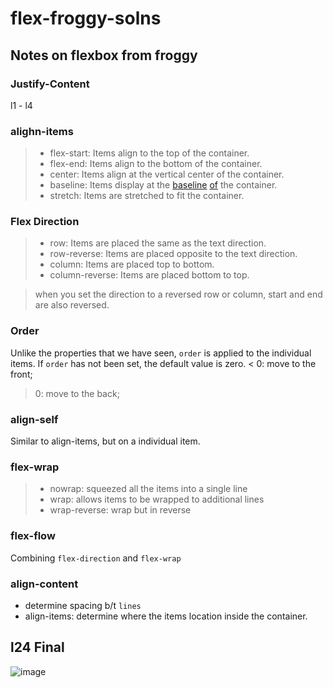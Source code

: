 # flex-froggy-solns


## Notes on flexbox from froggy


### Justify-Content
l1 - l4

### alighn-items
>- flex-start: Items align to the top of the container.
>- flex-end: Items align to the bottom of the container.
>- center: Items align at the vertical center of the container.
>- baseline: Items display at the [baseline](https://stackoverflow.com/questions/32551291/in-css-flexbox-why-are-there-no-justify-items-and-justify-self-properties) [of](https://stackoverflow.com/questions/34606879/whats-the-difference-between-flex-start-and-baseline) the container.
>- stretch: Items are stretched to fit the container.

### Flex Direction
>    - row: Items are placed the same as the text direction.
>    - row-reverse: Items are placed opposite to the text direction.
>    - column: Items are placed top to bottom.
>    - column-reverse: Items are placed bottom to top.

> when you set the direction to a reversed row or column, start and end are also reversed.

### Order

Unlike the properties that we have seen, `order` is applied to the individual items.
If `order` has not been set, the default value is zero.
< 0: move to the front;
> 0: move to the back;

### align-self
Similar to align-items, but on a individual item.

### flex-wrap

> - nowrap: squeezed all the items into a single line
> - wrap: allows items to be wrapped to additional lines
> - wrap-reverse: wrap but in reverse

### flex-flow
Combining `flex-direction` and `flex-wrap`

### align-content
- determine spacing b/t `lines`
- align-items: determine where the items location inside the container.

## l24 Final 
![image](https://user-images.githubusercontent.com/11052440/136113113-56eb0264-fc92-4595-9ba1-c76f07b6ce52.png)


